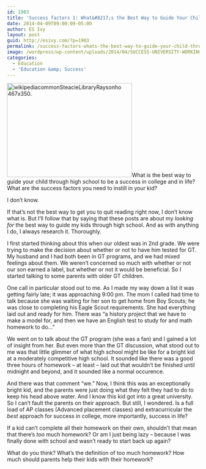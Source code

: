 ```yaml
---
id: 1903
title: 'Success factors 1: What&#8217;s the Best Way to Guide Your Child Through High School to be a Success in College and in Life?'
date: 2014-04-09T09:00:09-05:00
author: ES Ivy
layout: post
guid: http://esivy.com/?p=1903
permalink: /success-factors-whats-the-best-way-to-guide-your-child-through-high-school-to-be-a-success-in-college-and-in-life/
image: /wordpress/wp-content/uploads/2014/04/SUCCESS-UNIVERSITY-WORKING-COPY.jpg
categories:
  - Education
  - 'Education &amp; Success'
---
```

<img class="alignleft  wp-image-2029" src="http://esivy.com/wordpress/wp-content/uploads/2014/04/wikipediacommonSteacieLibraryRaysonho-467x350..jpg" alt="wikipediacommonSteacieLibraryRaysonho 467x350." width="327" height="245" srcset="https://esivy.com/wordpress/wp-content/uploads/2014/04/wikipediacommonSteacieLibraryRaysonho-467x350..jpg 467w, https://esivy.com/wordpress/wp-content/uploads/2014/04/wikipediacommonSteacieLibraryRaysonho-467x350.-300x224.jpg 300w" sizes="(max-width: 327px) 100vw, 327px" />What is the best way to guide your child through high school to be a success in college and in life? What are the success factors you need to instill in your kid?

I don&#8217;t know.

If that&#8217;s not the best way to get you to quit reading right now, I don&#8217;t know what is. But I&#8217;ll follow that by saying that these posts are about my _looking for_ the best way to guide my kids through high school. And as with anything I do, I always research it. Thoroughly.<!--more-->

I first started thinking about this when our oldest was in 2nd grade. We were trying to make the decision about whether or not to have him tested for GT. My husband and I had both been in GT programs, and we had mixed feelings about them. We weren&#8217;t concerned so much with whether or not our son earned a label, but whether or not it would be beneficial. So I started talking to some parents with older GT children.

One call in particular stood out to me. As I made my way down a list it was getting fairly late; it was approaching 9:00 pm. The mom I called had time to talk because she was waiting for her son to get home from Boy Scouts; he was close to completing his Eagle Scout requirements. She had everything laid out and ready for him. There was &#8220;a history project that we have to make a model for, and then we have an English test to study for and math homework to do&#8230;&#8221;

We went on to talk about the GT program (she was a fan) and I gained a lot of insight from her. But even more than the GT discussion, what stood out to me was that little glimmer of what high school might be like for a bright kid at a moderately competitive high school. It sounded like there was a good three hours of homework &#8211; at least &#8211; laid out that wouldn&#8217;t be finished until midnight and beyond, and it sounded like a normal occurence.

And there was that comment &#8220;we.&#8221; Now, I think this was an exceptionally bright kid, and the parents were just doing what they felt they had to do to keep his head above water. And I know this kid got into a great university. So I can&#8217;t fault the parents on their approach. But still, I wondered. Is a full load of AP classes (Advanced placement classes) and extracurricular the _best_ approach for success in college, more importantly, success in life?

If a kid can&#8217;t complete all their homework on their own, shouldn&#8217;t that mean that there&#8217;s _too_ much homework? Or am I just being lazy &#8211; because I was finally done with school and wasn&#8217;t ready to start back up again?

What do you think? What&#8217;s the definition of too much homework? How much should parents help their kids with their homework?